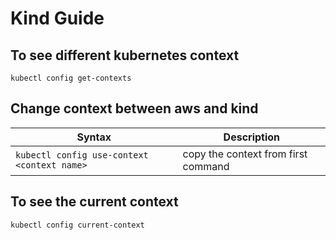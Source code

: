 # Kind Guide

## To see different kubernetes context
```Shell
kubectl config get-contexts
```

## Change context between aws and kind
| Syntax | Description |
| ----------- | ----------- |
| `kubectl config use-context <context name>`     | copy the context from first command |

## To see the current context
```Shell
kubectl config current-context
```